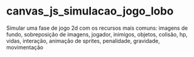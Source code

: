 # canvas_js_simulacao_jogo_lobo
Simular uma fase de jogo 2d com os recursos mais comuns: imagens de fundo, sobreposição de imagens, jogador, inimigos, objetos, colisão, hp, vidas, interação, animação de sprites, penalidade, gravidade, movimentação
